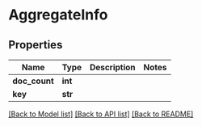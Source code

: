 # AggregateInfo

## Properties
Name | Type | Description | Notes
------------ | ------------- | ------------- | -------------
**doc_count** | **int** |  | 
**key** | **str** |  | 

[[Back to Model list]](../README.md#documentation-for-models) [[Back to API list]](../README.md#documentation-for-api-endpoints) [[Back to README]](../README.md)

